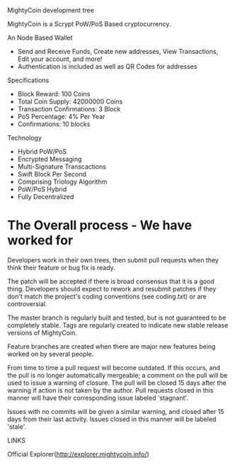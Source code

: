 MightyCoin development tree

MightyCoin is a Scrypt PoW/PoS Based cryptocurrency.

An Node Based Wallet

- Send and Receive Funds, Create new addresses, View Transactions, Edit your account, and more!
- Authentication is included as well as QR Codes for addresses

Specifications

- Block Reward: 100 Coins
- Total Coin Supply: 42000000 Coins
- Transaction Confirmations: 3 Block
- PoS Percentage: 4% Per Year
- Confirmations: 10 blocks

Technology

- Hybrid PoW/PoS 
- Encrypted Messaging
- Multi-Signature Transcactions
- Swift Block Per Second
- Comprising Triology Algorithm
- PoW/PoS Hybrid
- Fully Decentralized

The Overall process - We have worked for 
===========================

Developers work in their own trees, then submit pull requests when
they think their feature or bug fix is ready.

The patch will be accepted if there is broad consensus that it is a
good thing.  Developers should expect to rework and resubmit patches
if they don't match the project's coding conventions (see coding.txt)
or are controversial.

The master branch is regularly built and tested, but is not guaranteed
to be completely stable. Tags are regularly created to indicate new
stable release versions of MightyCoin.

Feature branches are created when there are major new features being
worked on by several people.

From time to time a pull request will become outdated. If this occurs, and
the pull is no longer automatically mergeable; a comment on the pull will
be used to issue a warning of closure. The pull will be closed 15 days
after the warning if action is not taken by the author. Pull requests closed
in this manner will have their corresponding issue labeled 'stagnant'.

Issues with no commits will be given a similar warning, and closed after
15 days from their last activity. Issues closed in this manner will be 
labeled 'stale'.


LINKS

Official Explorer(http://explorer.mightycoin.info/)
